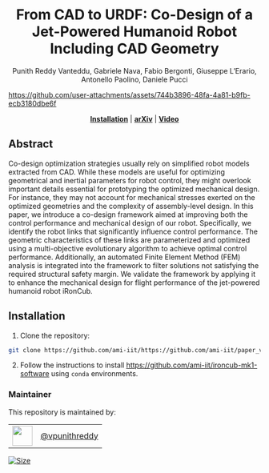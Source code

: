 <h1 align="center">
  From CAD to URDF: Co-Design of a Jet-Powered Humanoid Robot Including CAD Geometry
</h1>

<div align="center">
Punith Reddy Vanteddu, Gabriele Nava, Fabio Bergonti, Giuseppe L’Erario, Antonello Paolino, Daniele Pucci
</div>

<p align="center">

https://github.com/user-attachments/assets/744b3896-48fa-4a81-b9fb-ecb3180dbe6f

</p>
<div align="center">
  <a href="#installation"><b>Installation</b></a> |
  <a href="https://arxiv.org/abs/2410.07963"><b>arXiv</b></a> |
  <a href="https://www.youtube.com/watch?v=k_rbv8lNKjA&ab_channel=ArtificialandMechanicalIntelligence"><b>Video</b></a>
</div>

## Abstract

Co-design optimization strategies usually rely on simplified robot models extracted from CAD. While these models are useful for optimizing geometrical and inertial parameters for robot control, they might overlook important details essential for prototyping the optimized mechanical design. For instance, they may not account for mechanical stresses exerted on the optimized geometries and the complexity of assembly-level design. In this paper, we introduce a co-design framework aimed at improving both the control performance and mechanical design of our robot. Specifically, we identify the robot links that significantly influence control performance.
The geometric characteristics of these links are parameterized and optimized using a multi-objective evolutionary algorithm to achieve optimal control performance. Additionally, an automated Finite Element Method (FEM) analysis is integrated into the framework to filter solutions not satisfying the required structural safety margin. We validate the framework by applying it to enhance the mechanical design for flight performance of the jet-powered humanoid robot iRonCub.

## Installation

1. Clone the repository:
  ```bash
  git clone https://github.com/ami-iit/https://github.com/ami-iit/paper_vanteddu_2024_iros_cogenerative_cad.git
  ```

2. Follow the instructions to install https://github.com/ami-iit/ironcub-mk1-software using `conda` environments.



### Maintainer

This repository is maintained by:

| | |
|:---:|:---:|
| [<img src="https://github.com/vpunithreddy.png" width="40">](https://github.com/vpunithreddy) | [@vpunithreddy](https://github.com/vpunithreddy) |

<p align="left">
   <a href="https://github.com/ami-iit/paper_vanteddu_2024_iros_cogenerative_cad/blob/main/LICENSE"><img src="https://img.shields.io/github/license/ami-iit/paper_vanteddu_2024_iros_cogenerative_cad" alt="Size" class="center"/></a>
</p>
